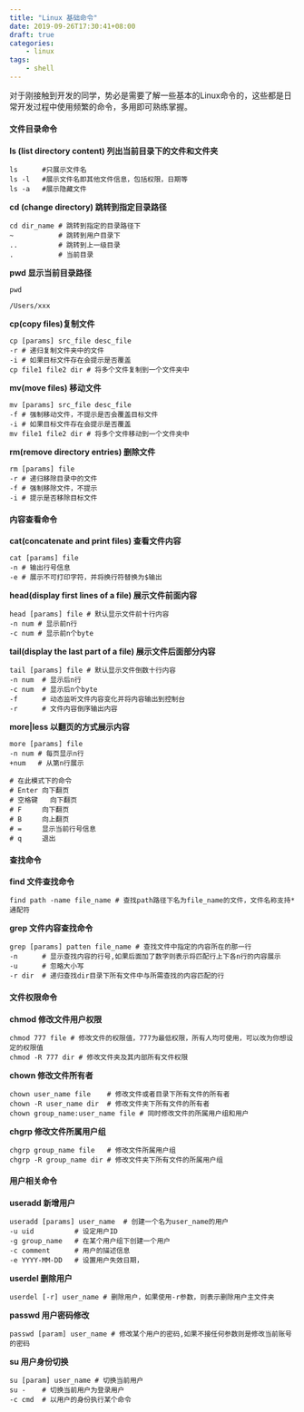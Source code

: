 ```yaml
---
title: "Linux 基础命令"
date: 2019-09-26T17:30:41+08:00
draft: true
categories:
    - linux
tags:
    - shell
---
```


对于刚接触到开发的同学，势必是需要了解一些基本的Linux命令的，这些都是日常开发过程中使用频繁的命令，多用即可熟练掌握。

<!--more-->

#### 文件目录命令

**ls (list directory content) 列出当前目录下的文件和文件夹**

```shell
ls		#只展示文件名
ls -l	#展示文件名即其他文件信息，包括权限，日期等
ls -a	#展示隐藏文件
```

**cd (change directory) 跳转到指定目录路径**

```shell
cd dir_name # 跳转到指定的目录路径下
~ 			# 跳转到用户目录下
.. 			# 跳转到上一级目录
. 			# 当前目录
```

**pwd 显示当前目录路径**

```shell
pwd

/Users/xxx
```

**cp(copy files)复制文件**

```shell
cp [params] src_file desc_file
-r # 递归复制文件夹中的文件
-i # 如果目标文件存在会提示是否覆盖
cp file1 file2 dir # 将多个文件复制到一个文件夹中
```

**mv(move files) 移动文件**

```shell
mv [params] src_file desc_file
-f # 强制移动文件，不提示是否会覆盖目标文件
-i # 如果目标文件存在会提示是否覆盖
mv file1 file2 dir # 将多个文件移动到一个文件夹中
```

**rm(remove directory entries) 删除文件**

```shell
rm [params] file
-r # 递归移除目录中的文件
-f # 强制移除文件，不提示
-i # 提示是否移除目标文件
```



#### 内容查看命令

**cat(concatenate and print files) 查看文件内容**

```shell
cat [params] file
-n # 输出行号信息
-e # 展示不可打印字符，并将换行符替换为$输出
```

**head(display first lines of a file) 展示文件前面内容**

```shell
head [params] file # 默认显示文件前十行内容
-n num # 显示前n行
-c num # 显示前n个byte
```

**tail(display the last part of a file) 展示文件后面部分内容**

```shell
tail [params] file # 默认显示文件倒数十行内容
-n num	# 显示后n行
-c num	# 显示后n个byte
-f		# 动态监听文件内容变化并将内容输出到控制台
-r		# 文件内容倒序输出内容
```

**more|less 以翻页的方式展示内容**

```shell
more [params] file
-n num # 每页显示n行
+num   # 从第n行展示

# 在此模式下的命令
# Enter	向下翻页
# 空格键	向下翻页
# F		向下翻页
# B		向上翻页
# =		显示当前行号信息
# q		退出
```



#### 查找命令

**find 文件查找命令**

```shell
find path -name file_name # 查找path路径下名为file_name的文件，文件名称支持*通配符
```

**grep 文件内容查找命令**

```shell
grep [params] patten file_name # 查找文件中指定的内容所在的那一行
-n 		# 显示查找内容的行号,如果后面加了数字则表示将匹配行上下各n行的内容展示
-u 		# 忽略大小写
-r dir	# 递归查找dir目录下所有文件中与所需查找的内容匹配的行
```



#### 文件权限命令

**chmod 修改文件用户权限**

```shell
chmod 777 file # 修改文件的权限值，777为最低权限，所有人均可使用，可以改为你想设定的权限值
chmod -R 777 dir # 修改文件夹及其内部所有文件权限
```

**chown 修改文件所有者**

```shell
chown user_name file 	# 修改文件或者目录下所有文件的所有者
chown -R user_name dir	# 修改文件夹下所有文件的所有者
chown group_name:user_name file # 同时修改文件的所属用户组和用户
```

**chgrp 修改文件所属用户组**

```shell
chgrp group_name file	# 修改文件所属用户组
chgrp -R group_name dir	# 修改文件夹下所有文件的所属用户组
```



#### 用户相关命令

**useradd 新增用户**

```shell
useradd [params] user_name	# 创建一个名为user_name的用户
-u uid			# 设定用户ID
-g group_name	# 在某个用户组下创建一个用户
-c comment		# 用户的描述信息
-e YYYY-MM-DD	# 设置用户失效日期，
```

**userdel 删除用户**

```shell
userdel [-r] user_name # 删除用户，如果使用-r参数，则表示删除用户主文件夹
```

**passwd 用户密码修改**

```shell
passwd [param] user_name # 修改某个用户的密码,如果不接任何参数则是修改当前账号的密码
```

**su 用户身份切换**

```shell
su [param] user_name # 切换当前用户
su - 	# 切换当前用户为登录用户
-c cmd	# 以用户的身份执行某个命令
```
